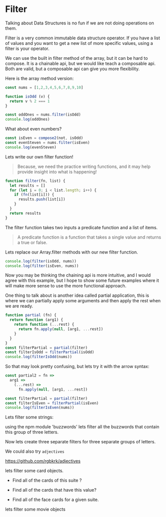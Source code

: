 # Filter

Talking about Data Structures is no fun if we are not doing operations on them.

Filter is a very common immutable data structure operator. If you have a list of values and you want to get a new list of more specific values, using a filter is your operator.

We can use the built in filter method of the array, but it can be hard to compose. It is a chainable api, but we would like teach a composable api. Both are valid, but a composable api can give you more flexibility.

Here is the array method version:

``` js
const nums = [1,2,3,4,5,6,7,8,9,10]

function isOdd (v) {
  return v % 2 === 1
}

const oddOnes = nums.filter(isOdd)
console.log(oddOnes)
```

What about even numbers?

``` js
const isEven = compose2(not, isOdd)
const evenSteven = nums.filter(isEven)
console.log(evenSteven)
```

Lets write our own filter function!

> Because, we need the practice writing functions, and it may help provide insight into what is happening!

``` js
function filter(fn, list) {
  let results = []
  for (let i = 0; i < list.length; i++) {
    if (fn(list[i])) {
      results.push(list[i])
    }
  }
  return results
}
```

The filter function takes two inputs a predicate function and a list of items.

> A predicate function is a function that takes a single value and returns a true or false.

Lets replace our Array.filter methods with our new filter function.

``` js
console.log(filter(isOdd, nums))
console.log(filter(isEven, nums))
```

Now you may be thinking the chaining api is more intuitive, and I would agree with this example, but I hope to show some future examples where it will make more sense to use the more functional approach.

One thing to talk about is another idea called partial application, this is where we can partially apply some arguments and then apply the rest when we are ready.

``` js
function partial (fn) {
  return function (arg1) {
    return function (...rest) {
      return fn.apply(null, [arg1, ...rest])
    }
  }
}
const filterPartial = partial(filter)
const filterIsOdd = filterPartial(isOdd)
console.log(filterIsOdd(nums))
```

So that may look pretty confusing, but lets try it with the arrow syntax:

``` js
const partial2 = fn =>
  arg1 =>
    (...rest) =>
      fn.apply(null, [arg1, ...rest])

const filterPartial = partial(filter)
const filterIsEven = filterPartial(isEven)
console.log(filterIsEven(nums))
```

Lets filter some strings:

using the npm module 'buzzwords' lets filter all the buzzwords that contain this group of three letters.

Now lets create three separate filters for three separate groups of letters.

We could also try `adjectives`

https://github.com/rgbkrk/adjectives

lets filter some card objects.

* Find all of the cards of this suite ?
* Find all of the cards that have this value?

* Find all of the face cards for a given suite.

lets filter some movie objects

